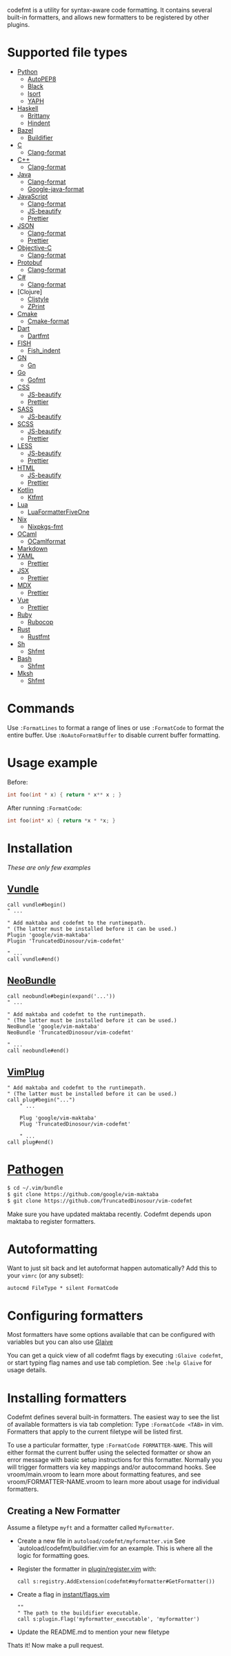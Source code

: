 codefmt is a utility for syntax-aware code formatting. It contains several
built-in formatters, and allows new formatters to be registered by other
plugins.

# Supported file types

-   [Python](https://www.python.org/)
    -   [AutoPEP8](https://github.com/hhatto/autopep8)
    -   [Black](https://github.com/psf/black)
    -   [Isort](https://github.com/PyCQA/isort)
    -   [YAPH](https://github.com/google/yapf)
-   [Haskell](https://www.haskell.org/)
    -   [Brittany](https://github.com/lspitzner/brittany)
    -   [Hindent](https://github.com/mihaimaruseac/hindent)
-   [Bazel](https://docs.bazel.build/versions/main/user-manual.html)
    -   [Buildifier](https://github.com/bazelbuild/buildifier)
-   [C](https:////en.wikipedia.org/wiki/C_%28programming_language%29)
    -   [Clang-format](https://clang.llvm.org/docs/ClangFormat.html)
-   [C++](https://en.wikipedia.org/wiki/C%2B%2B)
    -   [Clang-format](https://clang.llvm.org/docs/ClangFormat.html)
-   [Java](https://www.java.com/)
    -   [Clang-format](https://clang.llvm.org/docs/ClangFormat.html)
    -   [Google-java-format](https://github.com/google/google-java-format)
-   [JavaScript](https://www.javascript.com/)
    -   [Clang-format](https://clang.llvm.org/docs/ClangFormat.html)
    -   [JS-beautify](https://github.com/beautify-web/js-beautify)
    -   [Prettier](https://github.com/prettier/prettier)
-   [JSON](https://en.wikipedia.org/wiki/JSON)
    -   [Clang-format](https://clang.llvm.org/docs/ClangFormat.html)
    -   [Prettier](https://github.com/prettier/prettier)
-   [Objective-C](https://developer.apple.com/library/archive/documentation/Cocoa/Conceptual/ProgrammingWithObjectiveC/Introduction/Introduction.html)
    -   [Clang-format](https://clang.llvm.org/docs/ClangFormat.html)
-   [Protobuf](https://github.com/protocolbuffers/protobuf)
    -   [Clang-format](https://clang.llvm.org/docs/ClangFormat.html)
-   [C#](https://docs.microsoft.com/en-us/dotnet/csharp/)
    -   [Clang-format](https://clang.llvm.org/docs/ClangFormat.html)
-   [Clojure]
    -   [Cljstyle](https://github.com/greglook/cljstyle)
    -   [ZPrint](https://github.com/kkinnear/zprint)
-   [Cmake](https://cmake.org/)
    -   [Cmake-format](https://github.com/cheshirekow/cmake_format)
-   [Dart](https://dart.dev/)
    -   [Dartfmt](https://dart.dev/tools/dart-format)
-   [FISH](https://github.com/fish-shell/fish-shell)
    -   [Fish_indent](https://fishshell.com/docs/current/cmds/fish_indent.html)
-   [GN](https://chromium.googlesource.com/chromium/src/tools/gn/+/48062805e19b4697c5fbd926dc649c78b6aaa138/README.md)
    -   [Gn](https://gn.googlesource.com/gn/+/refs/heads/main/docs/reference.md)
-   [Go](https://go.dev/)
    -   [Gofmt](https://pkg.go.dev/cmd/gofmt)
-   [CSS](https://en.wikipedia.org/wiki/CSS)
    -   [JS-beautify](https://github.com/beautify-web/js-beautify)
    -   [Prettier](https://github.com/prettier/prettier)
-   [SASS](https://sass-lang.com/)
    -   [JS-beautify](https://github.com/beautify-web/js-beautify)
-   [SCSS](https://github.com/TryKickoff/scss)
    -   [JS-beautify](https://github.com/beautify-web/js-beautify)
    -   [Prettier](https://github.com/prettier/prettier)
-   [LESS](https://lesscss.org/)
    -   [JS-beautify](https://github.com/beautify-web/js-beautify)
    -   [Prettier](https://github.com/prettier/prettier)
-   [HTML](https://en.wikipedia.org/wiki/HTML)
    -   [JS-beautify](https://github.com/beautify-web/js-beautify)
    -   [Prettier](https://github.com/prettier/prettier)
-   [Kotlin](https://kotlinlang.org/)
    -   [Ktfmt](https://github.com/facebookincubator/ktfmt)
-   [Lua](https://www.lua.org/)
    -   [LuaFormatterFiveOne](https://github.com/LuaDevelopmentTools/luaformatter)
-   [Nix](https://nixos.wiki/wiki/Nix_Expression_Language)
    -   [Nixpkgs-fmt](https://github.com/nix-community/nixpkgs-fmt)
-   [OCaml](https://ocaml.org/)
    -   [OCamlformat](https://github.com/ocaml-ppx/ocamlformat)
-   [Markdown](https://en.wikipedia.org/wiki/Markdown)
-   [YAML](https://yaml.org/)
    -   [Prettier](https://github.com/prettier/prettier)
-   [JSX](https://reactjs.org/docs/introducing-jsx.html)
    -   [Prettier](https://github.com/prettier/prettier)
-   [MDX](https://mdxjs.com/)
    -   [Prettier](https://github.com/prettier/prettier)
-   [Vue](https://vuejs.org/)
    -   [Prettier](https://github.com/prettier/prettier)
-   [Ruby](https://www.ruby-lang.org/)
    -   [Rubocop](https://github.com/rubocop/rubocop)
-   [Rust](https://www.rust-lang.org/)
    -   [Rustfmt](https://github.com/rust-lang/rustfmt)
-   [Sh](https://en.wikipedia.org/wiki/Shell_script)
    -   [Shfmt](https://github.com/mvdan/sh)
-   [Bash](https://www.gnu.org/software/bash/)
    -   [Shfmt](https://github.com/mvdan/sh)
-   [Mksh](http://www.mirbsd.org/mksh.htm)
    -   [Shfmt](https://github.com/mvdan/sh)

# Commands

Use `:FormatLines` to format a range of lines or use `:FormatCode` to format
the entire buffer. Use `:NoAutoFormatBuffer` to disable current buffer
formatting.

# Usage example

Before:

```c
int foo(int * x) { return * x** x ; }
```

After running `:FormatCode`:

```c
int foo(int* x) { return *x * *x; }
```

# Installation

_These are only few examples_

## [Vundle](https://github.com/VundleVim/Vundle.vim)

```vim
call vundle#begin()
" ...

" Add maktaba and codefmt to the runtimepath.
" (The latter must be installed before it can be used.)
Plugin 'google/vim-maktaba'
Plugin 'TruncatedDinosour/vim-codefmt'

" ...
call vundle#end()
```

## [NeoBundle](https://github.com/Shougo/neobundle.vim)

```vim
call neobundle#begin(expand('...'))
" ...

" Add maktaba and codefmt to the runtimepath.
" (The latter must be installed before it can be used.)
NeoBundle 'google/vim-maktaba'
NeoBundle 'TruncatedDinosour/vim-codefmt'

" ...
call neobundle#end()
```

## [VimPlug](https://github.com/junegunn/vim-plug)

```vim
" Add maktaba and codefmt to the runtimepath.
" (The latter must be installed before it can be used.)
call plug#begin("...")
    " ...

    Plug 'google/vim-maktaba'
    Plug 'TruncatedDinosour/vim-codefmt'

    " ...
call plug#end()
```

# [Pathogen](https://github.com/tpope/vim-pathogen)

```sh
$ cd ~/.vim/bundle
$ git clone https://github.com/google/vim-maktaba
$ git clone https://github.com/TruncatedDinosour/vim-codefmt
```

Make sure you have updated maktaba recently. Codefmt depends upon maktaba
to register formatters.

# Autoformatting

Want to just sit back and let autoformat happen automatically? Add this to your
`vimrc` (or any subset):

```vim
autocmd FileType * silent FormatCode
```

# Configuring formatters

Most formatters have some options available that can be configured with variables
but you can also use [Glaive](https://github.com/google/vim-glaive)

You can get a quick view of all codefmt flags by executing `:Glaive codefmt`, or
start typing flag names and use tab completion. See `:help Glaive` for usage
details.

# Installing formatters

Codefmt defines several built-in formatters. The easiest way to see the list of
available formatters is via tab completion: Type `:FormatCode <TAB>` in vim.
Formatters that apply to the current filetype will be listed first.

To use a particular formatter, type `:FormatCode FORMATTER-NAME`. This will
either format the current buffer using the selected formatter or show an error
message with basic setup instructions for this formatter. Normally you will
trigger formatters via key mappings and/or autocommand hooks. See
vroom/main.vroom to learn more about formatting features, and see
vroom/FORMATTER-NAME.vroom to learn more about usage for individual formatters.

## Creating a New Formatter

Assume a filetype `myft` and a formatter called `MyFormatter`.

-   Create a new file in `autoload/codefmt/myformatter.vim` See
    `autoload/codefmt/buildifier.vim for an example. This is where all the
    logic for formatting goes.

-   Register the formatter in
    [plugin/register.vim](plugin/register.vim)
    with:

    ```vim
    call s:registry.AddExtension(codefmt#myformatter#GetFormatter())
    ```

-   Create a flag in
    [instant/flags.vim](instant/flags.vim)

    ```vim
    ""
    " The path to the buildifier executable.
    call s:plugin.Flag('myformatter_executable', 'myformatter')
    ```

-   Update the README.md to mention your new filetype

Thats it! Now make a pull request.
